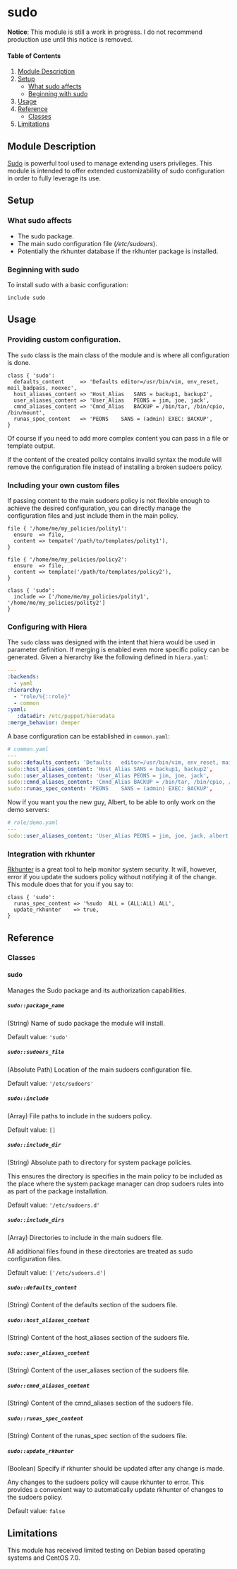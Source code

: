 # sudo

**Notice**: This module is still a work in progress.  I do not recommend production use until this notice is removed.

#### Table of Contents

1. [Module Description](#module-description)
2. [Setup](#setup)
    * [What sudo affects](#what-sudo-affects)
    * [Beginning with sudo](#beginning-with-sudo)
3. [Usage](#usage)
4. [Reference](#reference)
    * [Classes](#classes)
5. [Limitations](#limitations)

## Module Description

[Sudo](http://www.sudo.ws) is powerful tool used to manage extending users privileges.  This module is intended to offer extended customizability of sudo configuration in order to fully leverage its use.

## Setup

### What sudo affects

* The sudo package.
* The main sudo configuration file (*/etc/sudoers*).
* Potentially the rkhunter database if the rkhunter package is installed.

### Beginning with sudo

To install sudo with a basic configuration:

```puppet
include sudo
```

## Usage

### Providing custom configuration.

The `sudo` class is the main class of the module and is where all configuration is done.

```puppet
class { 'sudo':
  defaults_content     => 'Defaults	editor=/usr/bin/vim, env_reset, mail_badpass, noexec',
  host_aliases_content => 'Host_Alias	SANS = backup1, backup2',
  user_aliases_content => 'User_Alias	PEONS = jim, joe, jack',
  cmnd_aliases_content => 'Cmnd_Alias	BACKUP = /bin/tar, /bin/cpio, /bin/mount',
  runas_spec_content   => 'PEONS	SANS = (admin) EXEC: BACKUP',
}
```

Of course if you need to add more complex content you can pass in a file or template output.

If the content of the created policy contains invalid syntax the module will remove the configuration file instead of installing a broken sudoers policy.

### Including your own custom files

If passing content to the main sudoers policy is not flexible enough to achieve the desired configuration, you can directly manage the configuration files and just include them in the main policy.

```puppet
file { '/home/me/my_policies/polity1':
  ensure  => file,
  content => tempate('/path/to/templates/polity1'),
}

file { '/home/me/my_policies/policy2':
  ensure  => file,
  content => template('/path/to/templates/policy2'),
}

class { 'sudo':
  include => ['/home/me/my_policies/polity1', '/home/me/my_policies/polity2']
}
```

### Configuring with Hiera

The `sudo` class was designed with the intent that hiera would be used in parameter definition.  If merging is enabled even more specific policy can be generated. Given a hierarchy like the following defined in `hiera.yaml`:

```yaml
---
:backends:
  - yaml
:hierarchy:
  - "role/%{::role}"
  - common
:yaml:
   :datadir: /etc/puppet/hieradata
:merge_behavior: deeper
```

A base configuration can be established in `common.yaml`:

```yaml
# common.yaml
---
sudo::defaults_content: 'Defaults	editor=/usr/bin/vim, env_reset, mail_badpass, noexec',
sudo::host_aliases_content: 'Host_Alias	SANS = backup1, backup2',
sudo::user_aliases_content: 'User_Alias	PEONS = jim, joe, jack',
sudo::cmnd_aliases_content: 'Cmnd_Alias	BACKUP = /bin/tar, /bin/cpio, /bin/mount',
sudo::runas_spec_content: 'PEONS	SANS = (admin) EXEC: BACKUP',
```

Now if you want you the new guy, Albert, to be able to only work on the demo servers:

```yaml
# role/demo.yaml
---
sudo::user_aliases_content: 'User_Alias	PEONS = jim, joe, jack, albert',
```

### Integration with rkhunter

[Rkhunter](http://rkhunter.sourceforge.net) is a great tool to help monitor system security.  It will, however, error if you update the sudoers policy without notifying it of the change.  This module does that for you if you say to:

```puppet
class { 'sudo':
  runas_spec_content => '%sudo	ALL = (ALL:ALL) ALL',
  update_rkhunter    => true,
}
```

## Reference

### Classes

#### sudo

Manages the Sudo package and its authorization capabilities.

##### `sudo::package_name`

(String) Name of sudo package the module will install.

Default value: `'sudo'`

##### `sudo::sudoers_file`

(Absolute Path) Location of the main sudoers configuration file.

Default value: `'/etc/sudoers'`

##### `sudo::include`

(Array) File paths to include in the sudoers policy.

Default value: `[]`

##### `sudo::include_dir`

(String) Absolute path to directory for system package policies.

This ensures the directory is specifies in the main policy to be included as the place where the system package manager can drop sudoers rules into as part of the package installation.

Default value: `'/etc/sudoers.d'`

##### `sudo::include_dirs`

(Array) Directories to include in the main sudoers file.

All additional files found in these directories are treated as sudo configuration files.

Default value: `['/etc/sudoers.d']`

##### `sudo::defaults_content`

(String) Content of the defaults section of the sudoers file.

##### `sudo::host_aliases_content`

(String) Content of the host\_aliases section of the sudoers file.

##### `sudo::user_aliases_content`

(String) Content of the user\_aliases section of the sudoers file.

##### `sudo::cmnd_aliases_content`

(String) Content of the cmnd\_aliases section of the sudoers file.

##### `sudo::runas_spec_content`

(String) Content of the runas\_spec section of the sudoers file.

##### `sudo::update_rkhunter`

(Boolean) Specify if rkhunter should be updated after any change is made.

Any changes to the sudoers policy will cause rkhunter to error.  This provides a convenient way to automatically update rkhunter of changes to the sudoers policy.

Default value: `false`

## Limitations

This module has received limited testing on Debian based operating systems and CentOS 7.0.
